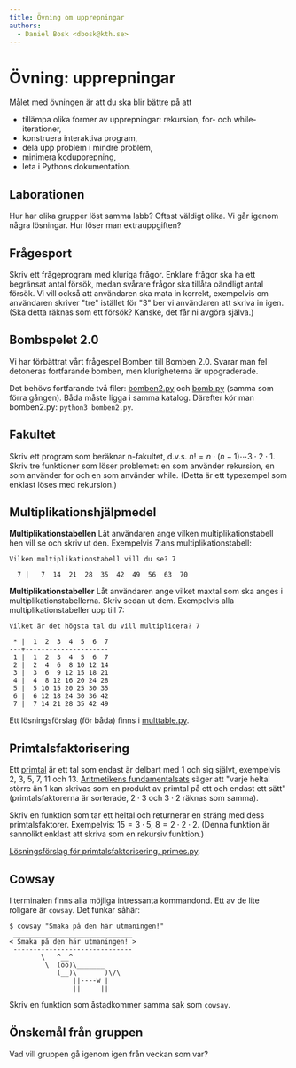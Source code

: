 ```yaml
---
title: Övning om upprepningar
authors:
  - Daniel Bosk <dbosk@kth.se>
---
```

# Övning: upprepningar

Målet med övningen är att du ska blir bättre på att

  - tillämpa olika former av upprepningar: rekursion, for- och 
    while-iterationer,
  - konstruera interaktiva program,
  - dela upp problem i mindre problem,
  - minimera kodupprepning,
  - leta i Pythons dokumentation.


## Laborationen

Hur har olika grupper löst samma labb? Oftast väldigt olika. Vi går igenom 
några lösningar. Hur löser man extrauppgiften?


## Frågesport

Skriv ett frågeprogram med kluriga frågor. Enklare frågor ska ha ett begränsat 
antal försök, medan svårare frågor ska tillåta oändligt antal försök. Vi vill 
också att användaren ska mata in korrekt, exempelvis om användaren skriver 
"tre" istället för "3" ber vi användaren att skriva in igen. (Ska detta räknas 
som ett försök? Kanske, det får ni avgöra själva.)


## Bombspelet 2.0

Vi har förbättrat vårt frågespel Bomben till Bomben 2.0. Svarar man fel 
detoneras fortfarande bomben, men klurigheterna är uppgraderade.

Det behövs fortfarande två filer: [bomben2.py][bomben2] och [bomb.py][bomb] 
(samma som förra gången). Båda måste ligga i samma katalog. Därefter kör man 
bomben2.py: `python3 bomben2.py`.

[bomben2]: https://github.com/dbosk/intropy/blob/master/modules/iterations/tutorial/bomben2.py
[bomb]: https://github.com/dbosk/intropy/blob/master/modules/conditionals/bomb.py


## Fakultet

Skriv ett program som beräknar n-fakultet, d.v.s. $n! = n\cdot (n-1) \cdots 3 
\cdot 2 \cdot 1$. Skriv tre funktioner som löser problemet: en som använder 
rekursion, en som använder for och en som använder while. (Detta är ett 
typexempel som enklast löses med rekursion.)


## Multiplikationshjälpmedel

**Multiplikationstabellen** Låt användaren ange vilken multiplikationstabell 
hen vill se och skriv ut den. Exempelvis 7:ans multiplikationstabell:
```
Vilken multiplikationstabell vill du se? 7

  7 |   7  14  21  28  35  42  49  56  63  70
```

**Multiplikationstabeller** Låt användaren ange vilket maxtal som ska anges i 
multiplikationstabellerna. Skriv sedan ut dem. Exempelvis alla 
multiplikationstabeller upp till 7:
```
Vilket är det högsta tal du vill multiplicera? 7

 * |  1  2  3  4  5  6  7
---+---------------------
 1 |  1  2  3  4  5  6  7
 2 |  2  4  6  8 10 12 14
 3 |  3  6  9 12 15 18 21
 4 |  4  8 12 16 20 24 28
 5 |  5 10 15 20 25 30 35
 6 |  6 12 18 24 30 36 42
 7 |  7 14 21 28 35 42 49
```

Ett lösningsförslag (för båda) finns i [multtable.py][multtable].

[multtable]: https://github.com/dbosk/intropy/blob/master/modules/iterations/tutorial/multtable.py


## Primtalsfaktorisering

Ett [primtal][primtal] är ett tal som endast är delbart med 1 och sig självt, 
exempelvis 2, 3, 5, 7, 11 och 13. [Aritmetikens fundamentalsats][aritfund] 
säger att "varje heltal större än 1 kan skrivas som en produkt av primtal på 
ett och endast ett sätt" (primtalsfaktorerna är sorterade, $2\cdot 3$ och 
$3\cdot 2$ räknas som samma).

Skriv en funktion som tar ett heltal och returnerar en sträng med dess 
primtalsfaktorer. Exempelvis: $15 = 3\cdot 5$, $8 = 2\cdot 2\cdot 2$. (Denna 
funktion är sannolikt enklast att skriva som en rekursiv funktion.)

[Lösningsförslag för primtalsfaktorisering, primes.py][primes].

[primtal]: https://sv.wikipedia.org/wiki/Primtal
[aritfund]: https://sv.wikipedia.org/wiki/Aritmetikens_fundamentalsats
[primes]: https://github.com/dbosk/intropy/blob/master/modules/iterations/tutorial/primes.py


## Cowsay

I terminalen finns alla möjliga intressanta kommandond. Ett av de lite roligare 
är `cowsay`. Det funkar såhär:
```
$ cowsay "Smaka på den här utmaningen!"
 ______________________________
< Smaka på den här utmaningen! >
 ------------------------------
        \   ^__^
         \  (oo)\_______
            (__)\       )\/\
                ||----w |
                ||     ||
```
Skriv en funktion som åstadkommer samma sak som `cowsay`.


## Önskemål från gruppen

Vad vill gruppen gå igenom igen från veckan som var?
